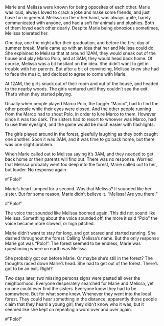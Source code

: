 Marie and Melissa were known for being opposites of each other. Marie was loud, always loved to crack a joke and make some friends, and just have fun in general. Melissa on the other hand, was always quite, barely communicated with anyone, and had a soft for animals and plushies. Both of them loved each other dearly. Despite Marie being obnoxious sometimes, Melissa tolerated her.

One day, one the night after their graduation, and before the first day of summer break. Marie came up with an idea that her and Melissa could do. She explained to Melissa that at around 12AM, they would sneak out of the house and play Marco Polo, and at 3AM, they would head back home. Of course, Melissa was a bit hesitant on the idea. She didn’t want to get in trouble with her parents. But after a bit of convincing, Melissa knew she had to face the music, and decided to agree to come with Marie.

At 12AM, the girls snuck out of their room and out of the house, and headed to the nearby woods. The girls ventured until they couldn’t see the exit. That’s when they started playing. 

Usually when people played Marco Polo, the tagger “Marco”, had to find the other people while their eyes were closed. And the other people running from the Marco had to shout Polo, in order to lure Marco to them. However since it was too dark. The sisters had to resort to whoever was Marco, had to use their eyesight, and the game would be much easier with flashlights. 

The girls played around in the forest, gleefully laughing as they both caught one another. Soon it was 3AM, and it was time to go back home, but there was one slight problem.

When Marie called out to Melissa saying it’s 3AM, and they needed to get back home or their parents will find out. There was no response. Worried that Melissa probably went too deep into the forest, Marie called out to her, but louder. No response again-

#”Polo!”

Marie’s heart jumped for a second. Was that Melissa? It sounded like her sister. But for some reason, Marie didn’t believe it. “Melissa! Are you there!”

#”Polo!”

The voice that sounded like Melissa boomed again. This did not sound like Melissa. Something about the voice sounded off, the more it said “Polo” the voice became more slowed, or high pitched.

Marie didn’t want to stay for long, and got scared and started running. She dashed throughout the forest. Calling Melissa’s name. But the only response Marie got was “Polo!”.
The forest seemed to be endless, Marie was questioning where on earth was Melissa.

She probably got out before Marie. Or maybe she’s still in the forest? The thoughts raced down Marie’s head. She had to get out of the forest. There’s got to be an exit. Right?

Two days later, two missing persons signs were pasted all over the neighborhood. Everyone desperately searched for Marie and Melissa, yet no one could ever find the sisters. Everyone knew they had to be somewhere. But for what some knew. Whenever they went into the local forest. They could hear something in the distance, apparently those people claim that they heard a young girl, they didn’t know who it was, but it seemed like she kept on repeating a word over and over again.

#”Polo!”
